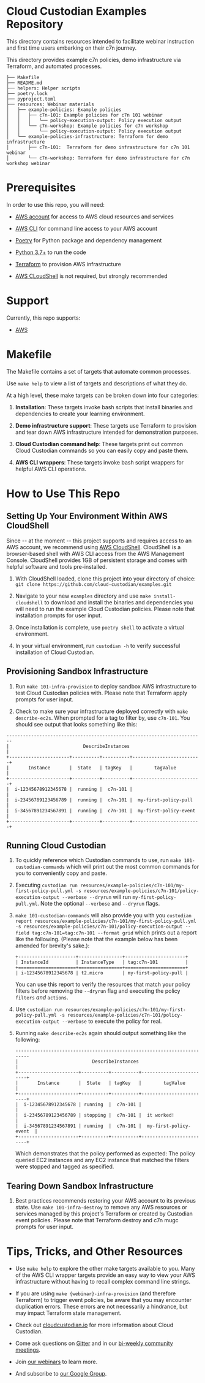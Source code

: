 # Cloud Custodian Examples Repository 

This directory contains resources intended to facilitate webinar instruction and first time users embarking on their c7n journey.

This directory provides example c7n policies, demo infrastructure via Terraform, and automated processes.  

```
├── Makefile
├── README.md
├── helpers: Helper scripts
├── poetry.lock
├── pyproject.toml
├── resources: Webinar materials
│   ├── example-policies: Example policies
│   │   ├── c7n-101: Example policies for c7n 101 webinar
│   │   │   └── policy-execution-output: Policy execution output
│   │   └── c7n-workshop: Example policies for c7n workshop
│   │       └── policy-execution-output: Policy execution output
│   └── example-policies-infrastructure: Terraform for demo infrastructure
│       ├── c7n-101:  Terraform for demo infrastructure for c7n 101 webinar
│       └── c7n-workshop: Terraform for demo infrastructure for c7n workshop webinar
```

# Prerequisites

In order to use this repo, you will need:
* [AWS account](https://aws.amazon.com/) for access to AWS cloud resources and services

* [AWS CLI](https://aws.amazon.com/cli/) for command line access to your AWS account

* [Poetry](https://python-poetry.org/) for Python package and dependency management

* [Python 3.7+](https://www.python.org/) to run the code

* [Terraform](https://www.terraform.io/) to provision AWS infrastructure

* [AWS CLoudShell](https://aws.amazon.com/cloudshell/) is not required, but strongly recommended

# Support

Currently, this repo supports:

* [AWS](https://aws.amazon.com/)

# Makefile

The Makefile contains a set of targets that automate common processes.

Use `make help` to view a list of targets and descriptions of what they do.

At a high level, these make targets can be broken down into four categories:

1. **Installation**: These targets invoke bash scripts that install binaries and dependencies to create your learning environment.

2. **Demo infrastructure support**: These targets use Terraform to provision and tear down AWS infrastructure intended for demonstration purposes.

3. **Cloud Custodian command help**: These targets print out common Cloud Custodian commands so you can easily copy and paste them.

4. **AWS CLI wrappers**: These targets invoke bash script wrappers for helpful AWS CLI operations.

# How to Use This Repo

## Setting Up Your Environment Within AWS CloudShell

Since -- at the moment -- this project supports and requires access to an AWS account, we recommend using [AWS CloudShell](https://aws.amazon.com/cloudshell/). CloudShell is a browser-based shell with AWS CLI access from the AWS Management Console. CloudShell provides 1GB of persistent storage and comes with helpful software and tools pre-installed.

1. With CloudShell loaded, clone this project into your directory of choice: `git clone https://github.com/cloud-custodian/examples.git`

2. Navigate to your new `examples` directory and use `make install-cloudshell` to download and install the binaries and dependencies you will need to run the example Cloud Custodian policies. Please note that installation prompts for user input.

3. Once installation is complete, use `poetry shell` to activate a virtual environment.

4. In your virtual environment, run `custodian -h` to verify successful installation of Cloud Custodian.

## Provisioning Sandbox Infrastructure

1. Run `make 101-infra-provision` to deploy sandbox AWS infrastructure to test Cloud Custodian policies with. Please note that Terraform apply prompts for user input.

2. Check to make sure your infrastructure deployed correctly with `make describe-ec2s`. When prompted for a tag to filter by, use `c7n-101`. You should see output that looks something like this:

```
------------------------------------------------------------------------
|                           DescribeInstances                          |
+----------------------+----------+----------+-------------------------+
|       Instance       |  State   | tagKey   |        tagValue         |
+----------------------+----------+----------+-------------------------+
|  i-12345678912345678 |  running |  c7n-101 |                         |
|  i-23456789123456789 |  running |  c7n-101 |  my-first-policy-pull   |
|  i-34567891234567891 |  running |  c7n-101 |  my-first-policy-event  |
+----------------------+----------+----------+-------------------------+
```

## Running Cloud Custodian

1. To quickly reference which Custodian commands to use, run `make 101-custodian-commands` which will print out the most common commands for you to conveniently copy and paste.

2. Executing `custodian run resources/example-policies/c7n-101/my-first-policy-pull.yml -s resources/example-policies/c7n-101/policy-execution-output --verbose --dryrun` will run `my-first-policy-pull.yml`. Note the optional `--verbose` and `--dryrun` flags.

3. `make 101-custodian-commands` will also provide you with you `custodian report resources/example-policies/c7n-101/my-first-policy-pull.yml -s resources/example-policies/c7n-101/policy-execution-output --field tag:c7n-101=tag:c7n-101 --format grid` which prints out a report like the following. (Please note that the example below has been amended for brevity's sake.):

    ```
    +---------------------+----------------+----------------------+
    | InstanceId          | InstanceType   | tag:c7n-101          |
    +=====================+================+======================+
    | i-12345678912345678 | t2.micro       | my-first-policy-pull |
    ```
    You can use this report to verify the resources that match your policy filters before removing the `--dryrun` flag and executing the policy `filters` _and_ `actions`.

4. Use `custodian run resources/example-policies/c7n-101/my-first-policy-pull.yml -s resources/example-policies/c7n-101/policy-execution-output --verbose` to execute the policy for real.

5. Running `make describe-ec2s` again should output something like the following:

    ```
    ------------------------------------------------------------------------
    |                           DescribeInstances                          |
    +----------------------+----------+----------+-------------------------+
    |       Instance       |  State   | tagKey   |        tagValue         |
    +----------------------+----------+----------+-------------------------+
    |  i-12345678912345678 | running  |  c7n-101 |                         |
    |  i-23456789123456789 | stopping |  c7n-101 |  it worked!             |
    |  i-34567891234567891 | running  |  c7n-101 |  my-first-policy-event  |
    +----------------------+----------+----------+-------------------------+
    ```
    
    
    Which demonstrates that the policy performed as expected: The policy queried EC2 instances and any EC2 instance that matched the filters were stopped and tagged as specified.

## Tearing Down Sandbox Infrastructure

1. Best practices recommends restoring your AWS account to its previous state. Use `make 101-infra-destroy` to remove any AWS resources or services managed by this project's Terraform or created by Custodian event policies. Please note that Terraform destroy and c7n mugc prompts for user input.

# Tips, Tricks, and Other Resources

* Use `make help` to explore the other make targets available to you. Many of the AWS CLI wrapper targets provide an easy way to view your AWS infrastructure without having to recall complex command line strings.

* If you are using `make {webinar}-infra-provision` (and therefore Terraform) to trigger event policies, be aware that you may encounter duplication errors. These errors are not necessarily a hindrance, but may impact Terraform state management.  

* Check out [cloudcustodian.io](https://cloudcustodian.io/) for more information about Cloud Custodian.

* Come ask questions on [Gitter](gitter.im/cloud-custodian) and in our [bi-weekly community meetings](https://www.youtube.com/playlist?list=PLJ2Un8H_N5uBeAAWK95SnWvm_AuNJ8q2x).

* Join [our webinars](https://app.livestorm.co/stacklet-io) to learn more.

* And subscribe to [our Google Group](https://groups.google.com/g/cloud-custodian?pli=1).
